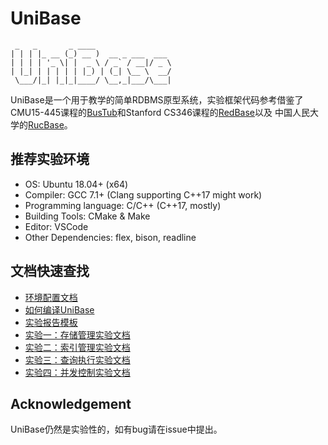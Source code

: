 # UniBase

```
 _   _       _ ____                 
| | | |_ __ (_) __ )  __ _ ___  ___ 
| | | | '_ \| |  _ \ / _` / __|/ _ \
| |_| | | | | | |_) | (_| \__ \  __/
 \___/|_| |_|_|____/ \__,_|___/\___|
```

UniBase是一个用于教学的简单RDBMS原型系统，实验框架代码参考借鉴了CMU15-445课程的[BusTub](https://github.com/cmu-db/bustub)和Stanford CS346课程的[RedBase](https://web.stanford.edu/class/cs346/2015/redbase.html)以及
中国人民大学的[RucBase](https://github.com/ruc-deke/rucbase-lab)。

## 推荐实验环境

 - OS: Ubuntu 18.04+ (x64)
 - Compiler: GCC 7.1+ (Clang supporting C++17 might work)
 - Programming language: C/C++ (C++17, mostly)
 - Building Tools: CMake & Make
 - Editor: VSCode
 - Other Dependencies: flex, bison, readline

## 文档快速查找

- [环境配置文档]()
- [如何编译UniBase]()
- [实验报告模板]()
- [实验一：存储管理实验文档]()
- [实验二：索引管理实验文档]()
- [实验三：查询执行实验文档]()
- [实验四：并发控制实验文档]()

## Acknowledgement

UniBase仍然是实验性的，如有bug请在issue中提出。
